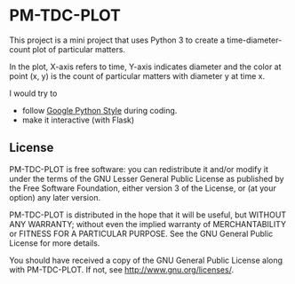 # PM-TDC-PLOT

This project is a mini project that uses Python 3 to create a time-diameter-count plot of particular matters.

In the plot, X-axis refers to time, Y-axis indicates diameter and the color at point (x, y) is the count of particular matters with diameter y at time x.

I would try to 
- follow [Google Python Style](https://google.github.io/styleguide/pyguide.html) during coding.
- make it interactive (with Flask)

## License

PM-TDC-PLOT is free software: you can redistribute it and/or modify
it under the terms of the GNU Lesser General Public License as
published by the Free Software Foundation, either version 3 of the
License, or (at your option) any later version.

PM-TDC-PLOT is distributed in the hope that it will be useful,
but WITHOUT ANY WARRANTY; without even the implied warranty of
MERCHANTABILITY or FITNESS FOR A PARTICULAR PURPOSE.  See the
GNU General Public License for more details.

You should have received a copy of the GNU General Public License
along with PM-TDC-PLOT.  If not, see <http://www.gnu.org/licenses/>.
